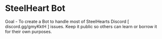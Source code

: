 # SteelHeart Bot

Goal - To create a Bot to handle most of SteelHearts Discord [ discord.gg/gmyKktH ] issues.  Keep it public so others can learn or borrow it for their own purposes.
